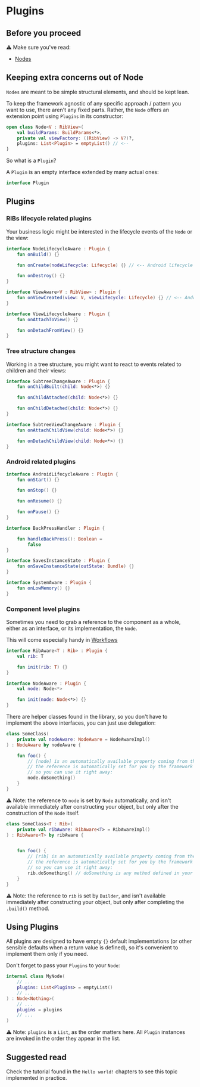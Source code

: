 # Plugins

## Before you proceed

⚠️ Make sure you've read:
- [Nodes](nodes.md)


## Keeping extra concerns out of Node

```Nodes``` are meant to be simple structural elements, and should be kept lean.

To keep the framework agnostic of any specific approach / pattern you want to use, there aren't any fixed parts. Rather, the ```Node``` offers an extension point using ```Plugins``` in its constructor:

```kotlin
open class Node<V : RibView>(
    val buildParams: BuildParams<*>,
    private val viewFactory: ((RibView) -> V?)?,
    plugins: List<Plugin> = emptyList() // <--
)
```

So what is a ```Plugin```?

A ```Plugin``` is an empty interface extended by many actual ones:

```kotlin
interface Plugin

```

## Plugins

### RIBs lifecycle related plugins

Your business logic might be interested in the lifecycle events of the ```Node``` or the view:
```kotlin
interface NodeLifecycleAware : Plugin {
    fun onBuild() {}

    fun onCreate(nodeLifecycle: Lifecycle) {} // <-- Android lifecycle

    fun onDestroy() {}
}
```

```kotlin
interface ViewAware<V : RibView> : Plugin {
    fun onViewCreated(view: V, viewLifecycle: Lifecycle) {} // <-- Android lifecycle
}
```

```kotlin
interface ViewLifecycleAware : Plugin {
    fun onAttachToView() {}

    fun onDetachFromView() {}
}
```

### Tree structure changes

Working in a tree structure, you might want to react to events related to children and their views:

```kotlin
interface SubtreeChangeAware : Plugin {
    fun onChildBuilt(child: Node<*>) {}

    fun onChildAttached(child: Node<*>) {}

    fun onChildDetached(child: Node<*>) {}
}
```

```kotlin
interface SubtreeViewChangeAware : Plugin {
    fun onAttachChildView(child: Node<*>) {}

    fun onDetachChildView(child: Node<*>) {}
}
```

### Android related plugins

```kotlin
interface AndroidLifecycleAware : Plugin {
    fun onStart() {}

    fun onStop() {}

    fun onResume() {}

    fun onPause() {}
}
```

```kotlin
interface BackPressHandler : Plugin {

    fun handleBackPress(): Boolean =
        false
}
```

```kotlin
interface SavesInstanceState : Plugin {
    fun onSaveInstanceState(outState: Bundle) {}
}
```

```kotlin
interface SystemAware : Plugin {
    fun onLowMemory() {}
}
```

### Component level plugins

Sometimes you need to grab a reference to the component as a whole, either as an interface, or its implementation, the ```Node```.

This will come especially handy in [Workflows](../tree-structure-101/deep-link-workflows.md)


```kotlin
interface RibAware<T : Rib> : Plugin {
    val rib: T

    fun init(rib: T) {}
}

```

```kotlin
interface NodeAware : Plugin {
    val node: Node<*>

    fun init(node: Node<*>) {}
}
```

There are helper classes found in the library, so you don't have to implement the above interfaces, you can just use delegation:

```kotlin
class SomeClass(
    private val nodeAware: NodeAware = NodeAwareImpl()
) : NodeAware by nodeAware {

    fun foo() {
        // [node] is an automatically available property coming from the NodeAware interface
        // the reference is automatically set for you by the framework + the NodeAwareImpl class
        // so you can use it right away:
        node.doSomething()
    }
}
```

⚠️ Note: the reference to ```node``` is set by ```Node``` automatically, and isn't available immediately after constructing your object, but only after the construction of the ```Node``` itself.


```kotlin
class SomeClass<T : Rib>(
    private val ribAware: RibAware<T> = RibAwareImpl()
) : RibAware<T> by ribAware {


    fun foo() {
        // [rib] is an automatically available property coming from the RibAware<T> interface
        // the reference is automatically set for you by the framework + the RibAwareImpl class
        // so you can use it right away:
        rib.doSomething() // doSomething is any method defined in your main interface
    }
}
```

⚠️ Note: the reference to ```rib``` is set by ```Builder```, and isn't available immediately after constructing your object, but only after completing the ```.build()``` method. 


## Using Plugins 

All plugins are designed to have empty ```{}``` default implementations (or other sensible defaults when a return value is defined), so it's convenient to implement them only if you need.

Don't forget to pass your ```Plugins``` to your ```Node```:

```kotlin
internal class MyNode(
    // ...
    plugins: List<Plugins> = emptyList()
    // ...
) : Node<Nothing>(
    // ...
    plugins = plugins
    // ...
)
```

⚠️ Note: ```plugins``` is a ```List```, as the order matters here. All ```Plugin``` instances are invoked in the order they appear in the list.


## Suggested read

Check the tutorial found in the ```Hello world!``` chapters to see this topic implemented in practice.
